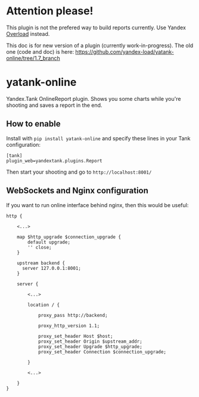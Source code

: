 # Attention please!

This plugin is not the prefered way to build reports currently. Use Yandex [Overload](https://overload.yandex.net/mainpage/guide#install) instead.

This doc is for new version of a plugin (currently work-in-progress). The old one (code and doc) is here: https://github.com/yandex-load/yatank-online/tree/1.7_branch

# yatank-online

Yandex.Tank OnlineReport plugin. Shows you some charts while you're shooting and saves a report in the end.

## How to enable
Install with ```pip install yatank-online``` and specify these lines in your Tank configuration:
```
[tank]
plugin_web=yandextank.plugins.Report
```
Then start your shooting and go to ```http://localhost:8001/```

## WebSockets and Nginx configuration

If you want to run online interface behind nginx, then this would be useful:

    http {

        <...>

        map $http_upgrade $connection_upgrade {
            default upgrade;
            '' close;
        }

        upstream backend {
          server 127.0.0.1:8001;
        }

        server {

            <...>

            location / {

                proxy_pass http://backend;

                proxy_http_version 1.1;

                proxy_set_header Host $host;
                proxy_set_header Origin $upstream_addr;
                proxy_set_header Upgrade $http_upgrade;
                proxy_set_header Connection $connection_upgrade;

            }

            <...>

        }
    }
